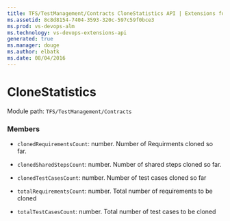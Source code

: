 ```yaml
---
title: TFS/TestManagement/Contracts CloneStatistics API | Extensions for Visual Studio Team Services
ms.assetid: 8c8d8154-7404-3593-320c-597c59f0bce3
ms.prod: vs-devops-alm
ms.technology: vs-devops-extensions-api
generated: true
ms.manager: douge
ms.author: elbatk
ms.date: 08/04/2016
---
```


# CloneStatistics

Module path: `TFS/TestManagement/Contracts`


### Members

* `clonedRequirementsCount`: number. Number of Requirments cloned so far.

* `clonedSharedStepsCount`: number. Number of shared steps cloned so far.

* `clonedTestCasesCount`: number. Number of test cases cloned so far

* `totalRequirementsCount`: number. Total number of requirements to be cloned

* `totalTestCasesCount`: number. Total number of test cases to be cloned

